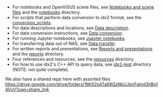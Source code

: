 - For notebooks and OpenViSUS scene files, see [Notebooks and scene files](notebooks-and-scenes.md) and the [notebooks](https://github.com/hoang-dt/nasa-encoding-framework/tree/main/notebooks) directory.
- For scripts that perform data conversion to idx2 format, see the [conversion_scripts](https://github.com/hoang-dt/nasa-encoding-framework/tree/main/conversion_scripts).
- For data descriptions and locations, see [Data description](data-descriptions.md).
- For data conversion instructions, see [Data conversion](conversion.md).
- For running Jupyter notebooks, see [Jupyter notebooks](jupyter.md).
- For transferring data out of NAS, see [Data transfer](data-transfer.md).
- For written reports and presentations, see [Reports and presentations](reports.md) and the [reports](https://github.com/hoang-dt/nasa-encoding-framework/tree/main/reports) directory.
- Four references and resources, see the [resources](https://github.com/hoang-dt/nasa-encoding-framework/tree/main/resources) directory.
- For how to use idx2's C++ API to query data, see [idx2-test](https://github.com/hoang-dt/nasa-encoding-framework/tree/main/idx2-test) directory (NOTE: not quite complete).

We also have a shared repo here with assorted files
https://drive.google.com/drive/folders/1Mr02sATa68QzNkUJpnFatnd3hBn140yV?usp=share_link
